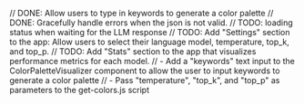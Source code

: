 // DONE: Allow users to type in keywords to generate a color palette
// DONE: Gracefully handle errors when the json is not valid.
// TODO: loading status when waiting for the LLM response
// TODO: Add "Settings" section to the app: Allow users to select their language model, temperature, top_k, and top_p.
// TODO: Add "Stats" section to the app that visualizes performance metrics for each model.
// - Add a "keywords" text input to the ColorPaletteVisualizer component to allow the user to input keywords to generate a color palette
// - Pass "temperature", "top_k", and "top_p" as parameters to the get-colors.js script   